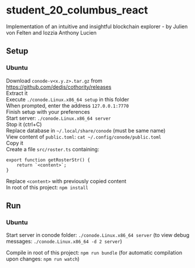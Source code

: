 # student_20_columbus_react
Implementation of an intuitive and insightful blockchain explorer - by Julien von Felten and Iozzia Anthony Lucien

## Setup
### Ubuntu
Download `conode-v<x.y.z>.tar.gz` from https://github.com/dedis/cothority/releases  
Extract it  
Execute `./conode.Linux.x86_64 setup` in this folder  
When prompted, enter the address `127.0.0.1:7770`  
Finish setup with your preferences  
Start server: `./conode.Linux.x86_64 server`  
Stop it (ctrl+C)  
Replace database in `~/.local/share/conode` (must be same name)  
View content of `public.toml`: `cat ~/.config/conode/public.toml`  
Copy it  
Create a file `src/roster.ts` containing:
```
export function getRosterStr() {
    return `<content>`;
}
```
Replace `<content>` with previously copied content  
In root of this project: `npm install`  

## Run
### Ubuntu
Start server in conode folder: `./conode.Linux.x86_64 server` (to view debug messages: `./conode.Linux.x86_64 -d 2 server`)  

Compile in root of this project: `npm run bundle` (for automatic compilation upon changes: `npm run watch`)  
